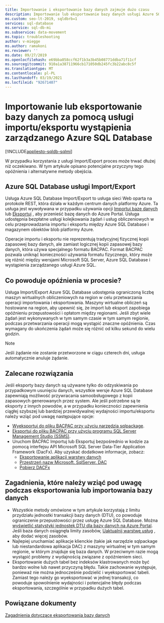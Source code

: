 ```yaml
---
title: Importowanie i eksportowanie bazy danych zajmuje dużo czasu
description: Importowanie lub eksportowanie bazy danych usługi Azure SQL instance Managed/Export nie potrwa dużo czasu Azure SQL Database
ms.custom: seo-lt-2019, sqldbrb=1
services: sql-database
ms.service: sql-db-mi
ms.subservice: data-movement
ms.topic: troubleshooting
author: v-miegge
ms.author: ramakoni
ms.reviewer: ''
ms.date: 09/27/2019
ms.openlocfilehash: e69bba858ccf62f1b3a3b45b08771ddba71f11cf
ms.sourcegitcommit: 910a1a38711966cb171050db245fc3b22abc8c5f
ms.translationtype: MT
ms.contentlocale: pl-PL
ms.lasthandoff: 03/19/2021
ms.locfileid: "92671407"
---
```

# <a name="azure-sql-database-and-managed-instance-importexport-service-takes-a-long-time-to-import-or-export-a-database"></a>Importowanie lub eksportowanie bazy danych za pomocą usługi importu/eksportu wystąpienia zarządzanego Azure SQL Database

[!INCLUDE[appliesto-sqldb-sqlmi](../includes/appliesto-sqldb-sqlmi.md)]

W przypadku korzystania z usługi Import/Export proces może trwać dłużej niż oczekiwano. W tym artykule opisano potencjalne przyczyny tego opóźnienia i alternatywne metody obejścia.

## <a name="azure-sql-database-importexport-service"></a>Azure SQL Database usługi Import/Export

Usługa Azure SQL Database Import/Export to usługa sieci Web oparta na protokole REST, która działa w każdym centrum danych platformy Azure. Ta usługa jest wywoływana w przypadku używania opcji [Importuj bazę danych](database-import.md#using-azure-portal) lub [Eksportuj](./database-import.md#using-azure-portal) , aby przenieść bazę danych do Azure Portal. Usługa udostępnia bezpłatne usługi kolejkowania żądań i usług obliczeniowych w celu przeprowadzania importu i eksportu między Azure SQL Database i magazynem obiektów blob platformy Azure.

Operacje importu i eksportu nie reprezentują tradycyjnej fizycznej kopii zapasowej bazy danych, ale zamiast logicznej kopii zapasowej bazy danych, która używa specjalnego formatu BACPAC. Format BACPAC pozwala uniknąć konieczności używania formatu fizycznego, który może się różnić między wersjami Microsoft SQL Server, Azure SQL Database i wystąpienia zarządzanego usługi Azure SQL.

## <a name="what-causes-delays-in-the-process"></a>Co powoduje opóźnienia w procesie?

Usługa Import/Export Azure SQL Database udostępnia ograniczoną liczbę maszyn wirtualnych obliczeniowych na region w celu przetwarzania operacji importowania i eksportowania. Maszyny wirtualne obliczeń są hostowane na region, aby upewnić się, że import lub eksport zapobiega opóźnieniu przepustowości i opłatom między regionami. Jeśli zbyt wiele żądań jest wykonywanych w tym samym czasie w tym samym regionie, podczas przetwarzania operacji mogą wystąpić znaczne opóźnienia. Czas wymagany do ukończenia żądań może się różnić od kilku sekund do wielu godzin.

> [!NOTE]
> Jeśli żądanie nie zostanie przetworzone w ciągu czterech dni, usługa automatycznie anuluje żądanie.

## <a name="recommended-solutions"></a>Zalecane rozwiązania

Jeśli eksporty bazy danych są używane tylko do odzyskiwania po przypadkowym usunięciu danych, wszystkie wersje Azure SQL Database zapewniają możliwość przywracania samoobsługowego z kopii zapasowych generowanych przez system. Ale jeśli potrzebne są te eksporty z innych powodów, a w przypadku konieczności zapewnienia ciągłej szybszej lub bardziej przewidywalnej wydajności importu/eksportu należy wziąć pod uwagę następujące opcje:

* [Wyeksportuj do pliku BACPAC przy użyciu narzędzia sqlpackage](./database-export.md#sqlpackage-utility).
* [Eksportuj do pliku BACPAC przy użyciu programu SQL Server Management Studio (SSMS)](./database-export.md#sql-server-management-studio-ssms).
* Uruchom BACPAC Importuj lub Eksportuj bezpośrednio w kodzie za pomocą interfejsu API Microsoft SQL Server Data-Tier Application Framework (DacFx). Aby uzyskać dodatkowe informacje, zobacz:
  * [Eksportowanie aplikacji warstwy danych](/sql/relational-databases/data-tier-applications/export-a-data-tier-application)
  * [Przestrzeń nazw Microsoft. SqlServer. DAC](/dotnet/api/microsoft.sqlserver.dac)
  * [Pobierz DACFx](https://www.microsoft.com/download/details.aspx?id=55713)

## <a name="things-to-consider-when-you-export-or-import-a-database"></a>Zagadnienia, które należy wziąć pod uwagę podczas eksportowania lub importowania bazy danych

* Wszystkie metody omówione w tym artykule korzystają z limitu przydziału jednostki transakcji bazy danych (DTU), co powoduje ograniczenie przepustowości przez usługę Azure SQL Database. Można [wyświetlić statystyki jednostek DTU dla bazy danych na Azure Portal](./monitor-tune-overview.md#azure-sql-database-and-azure-sql-managed-instance-resource-monitoring). Jeśli baza danych osiągnęła limity zasobów, [Uaktualnij warstwę usług](./scale-resources.md) , aby dodać więcej zasobów.
* Najlepiej uruchamiać aplikacje klienckie (takie jak narzędzie sqlpackage lub niestandardowa aplikacja DAC) z maszyny wirtualnej w tym samym regionie, w którym znajduje się baza danych. W przeciwnym razie mogą wystąpić problemy z wydajnością związane z opóźnieniem sieci.
* Eksportowanie dużych tabel bez indeksów klastrowanych może być bardzo wolne lub nawet przyczyną błędu. Takie zachowanie występuje, ponieważ nie można jednocześnie podzielić i wyeksportować tabeli. Zamiast tego należy go wyeksportować w jednej transakcji, co powoduje spowolnienie wydajności i potencjalne błędy podczas eksportowania, szczególnie w przypadku dużych tabel.


## <a name="related-documents"></a>Powiązane dokumenty

[Zagadnienia dotyczące eksportowania bazy danych](./database-export.md#considerations)